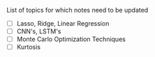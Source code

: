 List of topics for which notes need to be updated
- [ ] Lasso, Ridge, Linear Regression
- [ ] CNN's, LSTM's
- [ ] Monte Carlo Optimization Techniques
- [ ] Kurtosis